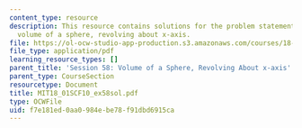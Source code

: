 ```yaml
---
content_type: resource
description: This resource contains solutions for the problem statements related to
  volume of a sphere, revolving about x-axis.
file: https://ol-ocw-studio-app-production.s3.amazonaws.com/courses/18-01sc-single-variable-calculus-fall-2010/f7e181ed0aa0984ebe78f91dbd6915ca_MIT18_01SCF10_ex58sol.pdf
file_type: application/pdf
learning_resource_types: []
parent_title: 'Session 58: Volume of a Sphere, Revolving About x-axis'
parent_type: CourseSection
resourcetype: Document
title: MIT18_01SCF10_ex58sol.pdf
type: OCWFile
uid: f7e181ed-0aa0-984e-be78-f91dbd6915ca
---
```

